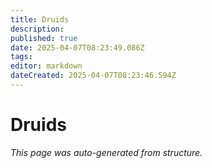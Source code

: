 ```yaml
---
title: Druids
description: 
published: true
date: 2025-04-07T08:23:49.086Z
tags: 
editor: markdown
dateCreated: 2025-04-07T08:23:46.594Z
---
```


# Druids

*This page was auto-generated from structure.*